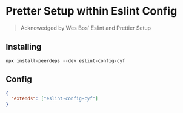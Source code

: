 # Pretter Setup within Eslint Config

> Acknowedged by Wes Bos' Eslint and Prettier Setup

## Installing

```
npx install-peerdeps --dev eslint-config-cyf
```

## Config

```json
{
  "extends": ["eslint-config-cyf"]
}
```
